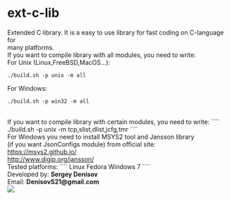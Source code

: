 # ext-c-lib
Extended C library. It is a easy to use library for fast coding on C-language for<br>
many platforms.
<br>
If you want to compile library with all modules, you need to write:
<br>
For Unix (Linux,FreeBSD,MacOS...):
````
./build.sh -p unix -m all
````
For Windows:
````
./build.sh -p win32 -m all
````
<br>
If you want to compile library with certain modules, you need to write:
````
./build.sh -p unix -m tcp,slist,dlist,jcfg,tmr
````
<br>
For Windows you need to install MSYS2 tool and Jansson library
<br> (if you want JsonConfigs module) from official site:<br>
<a href="https://msys2.github.io/">https://msys2.github.io/</a>
<br>
<a href="http://www.digip.org/jansson/">http://www.digip.org/jansson/</a>
<br>
Tested platforms:
````
Linux Fedora
Windows 7
````
<br>
Developed by: <b>Sergey Denisov</b>
<br>
Email: <b>DenisovS21@gmail.com</b>
<br>
<img src="https://upload.wikimedia.org/wikipedia/commons/thumb/3/3b/LGPLv3_Logo.svg/400px-LGPLv3_Logo.svg.png" />
